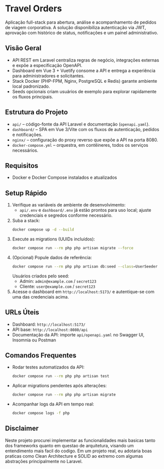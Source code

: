 # Travel Orders

Aplicação full-stack para abertura, análise e acompanhamento de pedidos de viagem corporativa. A solução disponibiliza autenticação via JWT, aprovação com histórico de status, notificações e um painel administrativo.

## Visão Geral

- API REST em Laravel centraliza regras de negócio, integrações externas e expõe a especificação OpenAPI.
- Dashboard em Vue 3 + Vuetify consome a API e entrega a experiência para administradores e solicitantes.
- Stack Docker (PHP-FPM, Nginx, PostgreSQL e Redis) garante ambiente local padronizado.
- Seeds opcionais criam usuários de exemplo para explorar rapidamente os fluxos principais.

## Estrutura do Projeto

- `api/` – código-fonte da API Laravel e documentação (`openapi.yaml`).
- `dashboard/` – SPA em Vue 3/Vite com os fluxos de autenticação, pedidos e notificações.
- `nginx/` – configuração do proxy reverso que expõe a API na porta 8080.
- `docker-compose.yml` – orquestra, em contêineres, todos os serviços necessários.

## Requisitos

- Docker e Docker Compose instalados e atualizados

## Setup Rápido

1. Verifique as variáveis de ambiente de desenvolvimento:
   - `api/.env` e `dashboard/.env` já estão prontos para uso local; ajuste credenciais e segredos conforme necessário.
2. Suba a stack:
   ```bash
   docker compose up -d --build
   ```
3. Execute as migrations (UUIDs incluídos):
   ```bash
   docker compose run --rm php php artisan migrate --force
   ```
4. (Opcional) Popule dados de referência:
   ```bash
   docker compose run --rm php php artisan db:seed --class=UserSeeder
   ```
   Usuários criados pelo seed:
   - Admin: `admin@example.com` / `secret123`
   - Cliente: `user@example.com` / `secret123`
5. Acesse o dashboard em `http://localhost:5173/` e autentique-se com uma das credenciais acima.

## URLs Úteis

- Dashboard: `http://localhost:5173/`
- API base: `http://localhost:8080/api`
- Documentação da API: importe `api/openapi.yaml` no Swagger UI, Insomnia ou Postman

## Comandos Frequentes

- Rodar testes automatizados da API:
  ```bash
  docker compose run --rm php php artisan test
  ```
- Aplicar migrations pendentes após alterações:
  ```bash
  docker compose run --rm php php artisan migrate
  ```
- Acompanhar logs da API em tempo real:
  ```bash
  docker compose logs -f php
  ```

## Disclaimer

Neste projeto procurei implementar as funcionalidades mais basicas tanto dos frameworks quanto em questao de arquitetura, visando um entendimento mais facil do codigo. Em um projeto real, eu adotaria boas praticas como Clean Architecture e SOLID ao extremo com algumas abstrações principalmente no Laravel.
